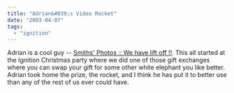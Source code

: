 ```yaml
---
title: "Adrian&#039;s Video Rocket"
date: "2003-04-07"
tags: 
  - "ignition"
---
```


Adrian is a cool guy -- [Smiths' Photos :: We have lift off !!](http://smithstuff.net/gallery/launch1 "Smiths' Photos :: We have lift off !!"). This all started at the Ignition Christmas party where we did one of those gift exchanges where you can swap your gift for some other white elephant you like better. Adrian took home the prize, the rocket, and I think he has put it to better use than any of the rest of us ever could have.
